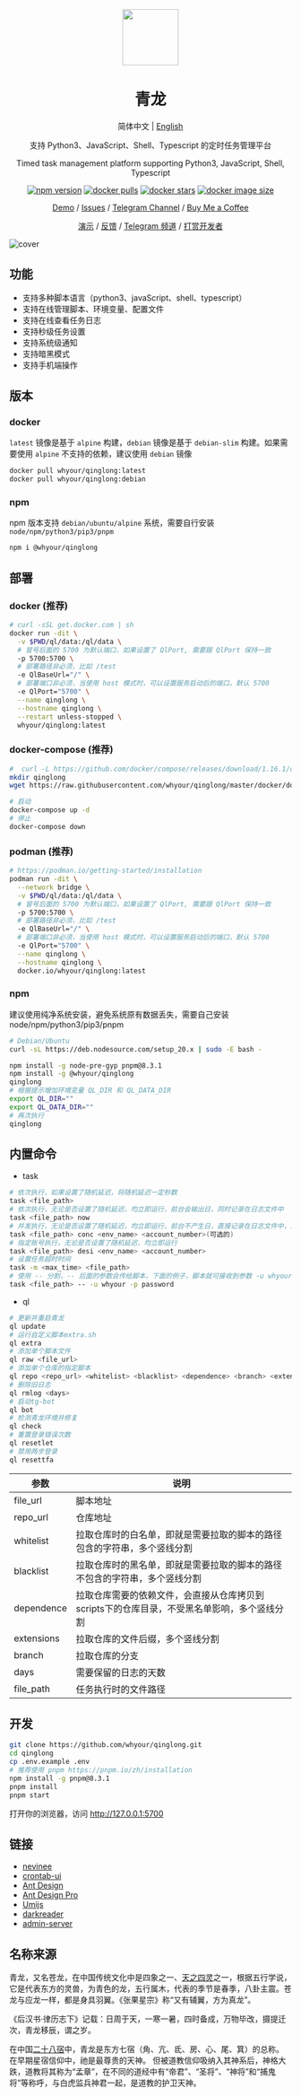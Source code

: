 <div align="center">
<img width="100" src="https://user-images.githubusercontent.com/22700758/191449379-f9f56204-0e31-4a16-be5a-331f52696a73.png">

<h1 align="center">青龙</h1>

简体中文 | [English](./README-en.md)

支持 Python3、JavaScript、Shell、Typescript 的定时任务管理平台

Timed task management platform supporting Python3, JavaScript, Shell, Typescript

[![npm version][npm-version-image]][npm-version-url] [![docker pulls][docker-pulls-image]][docker-pulls-url] [![docker stars][docker-stars-image]][docker-stars-url] [![docker image size][docker-image-size-image]][docker-image-size-url]

[npm-version-image]: https://img.shields.io/npm/v/@whyour/qinglong?style=flat
[npm-version-url]: https://www.npmjs.com/package/@whyour/qinglong?activeTab=readme
[docker-pulls-image]: https://img.shields.io/docker/pulls/whyour/qinglong?style=flat
[docker-pulls-url]: https://hub.docker.com/r/whyour/qinglong
[docker-stars-image]: https://img.shields.io/docker/stars/whyour/qinglong?style=flat
[docker-stars-url]: https://hub.docker.com/r/whyour/qinglong
[docker-image-size-image]: https://img.shields.io/docker/image-size/whyour/qinglong?style=flat
[docker-image-size-url]: https://hub.docker.com/r/whyour/qinglong

[Demo](http://demo.dlww.cc:4433/) / [Issues](https://github.com/whyour/qinglong/issues) / [Telegram Channel](https://t.me/jiao_long) / [Buy Me a Coffee](https://www.buymeacoffee.com/qinglong)

[演示](http://demo.dlww.cc:4433/) / [反馈](https://github.com/whyour/qinglong/issues) / [Telegram 频道](https://t.me/jiao_long) / [打赏开发者](https://user-images.githubusercontent.com/22700758/244744295-29cd0cd1-c8bb-4ea1-adf6-29bd390ad4dd.jpg)
</div>

![cover](https://user-images.githubusercontent.com/22700758/244847235-8dc1ca21-e03f-4606-9458-0541fab60413.png)

## 功能

- 支持多种脚本语言（python3、javaScript、shell、typescript）
- 支持在线管理脚本、环境变量、配置文件
- 支持在线查看任务日志
- 支持秒级任务设置
- 支持系统级通知
- 支持暗黑模式
- 支持手机端操作

## 版本

### docker

`latest` 镜像是基于 `alpine` 构建，`debian` 镜像是基于 `debian-slim` 构建。如果需要使用 `alpine` 不支持的依赖，建议使用 `debian` 镜像

```bash
docker pull whyour/qinglong:latest
docker pull whyour/qinglong:debian
```

### npm

npm 版本支持 `debian/ubuntu/alpine` 系统，需要自行安装 `node/npm/python3/pip3/pnpm`

```bash
npm i @whyour/qinglong
```

## 部署

### docker (推荐)

```bash
# curl -sSL get.docker.com | sh
docker run -dit \
  -v $PWD/ql/data:/ql/data \
  # 冒号后面的 5700 为默认端口，如果设置了 QlPort, 需要跟 QlPort 保持一致
  -p 5700:5700 \
  # 部署路径非必须，比如 /test
  -e QlBaseUrl="/" \
  # 部署端口非必须，当使用 host 模式时，可以设置服务启动后的端口，默认 5700
  -e QlPort="5700" \
  --name qinglong \
  --hostname qinglong \
  --restart unless-stopped \
  whyour/qinglong:latest
```

### docker-compose (推荐)

```bash
#  curl -L https://github.com/docker/compose/releases/download/1.16.1/docker-compose-`uname -s`-`uname -m` -o /usr/local/bin/docker-compose
mkdir qinglong
wget https://raw.githubusercontent.com/whyour/qinglong/master/docker/docker-compose.yml

# 启动
docker-compose up -d
# 停止
docker-compose down
```

### podman (推荐)

```bash
# https://podman.io/getting-started/installation
podman run -dit \
  --network bridge \
  -v $PWD/ql/data:/ql/data \
  # 冒号后面的 5700 为默认端口，如果设置了 QlPort, 需要跟 QlPort 保持一致
  -p 5700:5700 \
  # 部署路径非必须，比如 /test
  -e QlBaseUrl="/" \
  # 部署端口非必须，当使用 host 模式时，可以设置服务启动后的端口，默认 5700
  -e QlPort="5700" \
  --name qinglong \
  --hostname qinglong \
  docker.io/whyour/qinglong:latest
```

### npm

建议使用纯净系统安装，避免系统原有数据丢失，需要自己安装 node/npm/python3/pip3/pnpm

```bash
# Debian/Ubuntu
curl -sL https://deb.nodesource.com/setup_20.x | sudo -E bash -
```

```bash
npm install -g node-pre-gyp pnpm@8.3.1
npm install -g @whyour/qinglong
qinglong
# 根据提示增加环境变量 QL_DIR 和 QL_DATA_DIR
export QL_DIR=""
export QL_DATA_DIR=""
# 再次执行
qinglong
```

## 内置命令

- task

```bash
# 依次执行，如果设置了随机延迟，将随机延迟一定秒数
task <file_path>                                             
# 依次执行，无论是否设置了随机延迟，均立即运行，前台会输出日，同时记录在日志文件中
task <file_path> now                                         
# 并发执行，无论是否设置了随机延迟，均立即运行，前台不产生日，直接记录在日志文件中，且可指定账号执行
task <file_path> conc <env_name> <account_number>(可选的) 
# 指定账号执行，无论是否设置了随机延迟，均立即运行 
task <file_path> desi <env_name> <account_number>      
# 设置任务超时时间   
task -m <max_time> <file_path>
# 使用 -- 分割，-- 后面的参数会传给脚本，下面的例子，脚本就可接收到参数 -u whyour -p password
task <file_path> -- -u whyour -p password
```

- ql

```bash
# 更新并重启青龙
ql update
# 运行自定义脚本extra.sh
ql extra
# 添加单个脚本文件
ql raw <file_url>
# 添加单个仓库的指定脚本
ql repo <repo_url> <whitelist> <blacklist> <dependence> <branch> <extensions>
# 删除旧日志
ql rmlog <days>
# 启动tg-bot
ql bot
# 检测青龙环境并修复
ql check
# 重置登录错误次数
ql resetlet                                                  
# 禁用两步登录
ql resettfa
```

| **参数**   | **说明**                                                                                    |
|------------|---------------------------------------------------------------------------------------------|
| file_url   | 脚本地址                                                                                    |
| repo_url   | 仓库地址                                                                                    |
| whitelist  | 拉取仓库时的白名单，即就是需要拉取的脚本的路径包含的字符串，多个竖线分割                    |
| blacklist  | 拉取仓库时的黑名单，即就是需要拉取的脚本的路径不包含的字符串，多个竖线分割                  |
| dependence | 拉取仓库需要的依赖文件，会直接从仓库拷贝到scripts下的仓库目录，不受黑名单影响，多个竖线分割 |
| extensions | 拉取仓库的文件后缀，多个竖线分割                                                            |
| branch     | 拉取仓库的分支                                                                              |
| days       | 需要保留的日志的天数                                                                        |
| file_path  | 任务执行时的文件路径                                                                        |

## 开发

```bash
git clone https://github.com/whyour/qinglong.git
cd qinglong
cp .env.example .env
# 推荐使用 pnpm https://pnpm.io/zh/installation
npm install -g pnpm@8.3.1
pnpm install
pnpm start
```

打开你的浏览器，访问 <http://127.0.0.1:5700>

## 链接

- [nevinee](https://gitee.com/evine)
- [crontab-ui](https://github.com/alseambusher/crontab-ui)
- [Ant Design](https://ant.design)
- [Ant Design Pro](https://pro.ant.design/)
- [Umijs](https://umijs.org)
- [darkreader](https://github.com/darkreader/darkreader)
- [admin-server](https://github.com/sunpu007/admin-server)

## 名称来源

青龙，又名苍龙，在中国传统文化中是四象之一、[天之四灵](https://zh.wikipedia.org/wiki/%E5%A4%A9%E4%B9%8B%E5%9B%9B%E7%81%B5)之一，根据五行学说，它是代表东方的灵兽，为青色的龙，五行属木，代表的季节是春季，八卦主震。苍龙与应龙一样，都是身具羽翼。《张果星宗》称“又有辅翼，方为真龙”。

《后汉书·律历志下》记载：日周于天，一寒一暑，四时备成，万物毕改，摄提迁次，青龙移辰，谓之岁。

在中国[二十八宿](https://zh.wikipedia.org/wiki/%E4%BA%8C%E5%8D%81%E5%85%AB%E5%AE%BF)中，青龙是东方七宿（角、亢、氐、房、心、尾、箕）的总称。 在早期星宿信仰中，祂是最尊贵的天神。 但被道教信仰吸纳入其神系后，神格大跌，道教将其称为“孟章”，在不同的道经中有“帝君”、“圣将”、“神将”和“捕鬼将”等称呼，与白虎监兵神君一起，是道教的护卫天神。
